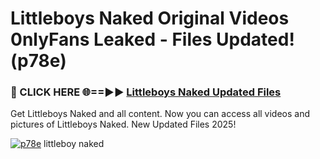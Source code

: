 # Littleboys Naked Original Videos 0nlyFans Leaked - Files Updated! (p78e)

<h3>🔴 CLICK HERE 🌐==►► <a href="https://tinyurl.com/up5wt9bj" rel="nofollow">Littleboys Naked Updated Files</a></h3>

Get Littleboys Naked and all content. Now you can access all videos and pictures of Littleboys Naked. New Updated Files 2025!

[![p78e](https://i.imgur.com/ABiUzMV.gif)](https://tinyurl.com/up5wt9bj)
littleboy naked